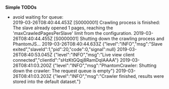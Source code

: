 
  
**Simple TODOs**  

  
  - avoid waiting for queue:  
  2019-03-26T08:40:44.453Z [S0000001] Crawling process is finished: The slave already opened 1 pages, reaching the 'maxCrawledPagesPerSlave' limit from the configuration.
  2019-03-26T08:40:44.455Z [S0000001] Shutting down the crawling process and PhantomJS...
  2019-03-26T08:40:44.633Z {"level":"INFO","msg":"Slave exited","slaveId":1,"pid":20,"code":0,"signal":null}
  2019-03-26T08:40:53.045Z {"level":"INFO","msg":"Live view client connected","clientId":"sHzKtGQqj8RamDqIAAAA"}
  2019-03-26T08:41:03.200Z {"level":"INFO","msg":"PhantomCrawler: Shutting down the crawler: The request queue is empty"}
  2019-03-26T08:41:03.203Z {"level":"INFO","msg":"Crawler finished, results were stored into the default dataset."}
  


